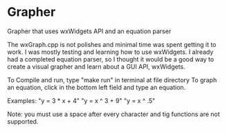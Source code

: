 # Grapher
Grapher that uses wxWidgets API and  an equation parser

The wxGraph.cpp is not polishes and minimal time was spent getting it to work.
I was mostly testing and learning how to use wxWidgets.
I already had a completed equation parser, so I thought it would be a good way to 
create a visual grapher and learn about a GUI API, wxWidgets.

To Compile and run, type "make run" in terminal at file directory
To graph an equation, click in the bottom left field and type an equation.

Examples: 
"y = 3 * x + 4" 
"y = x ^ 3 + 9" 
"y = x ^ .5" 

Note: you must use a space after every character and tig functions are not supported.
